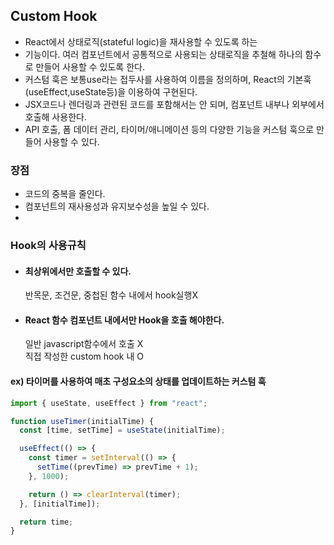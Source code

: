 ## Custom Hook

- React에서 상태로직(stateful logic)을 재사용할 수 있도록 하는
- 기능이다.
  여러 컴포넌트에서 공통적으로 사용되는 상태로직을 추철해 하나의 함수로 만들어 사용할 수 있도록 한다.
- 커스텀 훅은 보통use라는 접두사를 사용하여 이름을 정의하며, React의 기본훅(useEffect,useState등)을 이용하여 구현된다.
- JSX코드나 렌더링과 관련된 코드를 포함해서는 안 되며, 컴포넌트 내부나 외부에서 호출해 사용한다.
- API 호출, 폼 데이터 관리, 타이머/애니메이션 등의 다양한 기능을 커스텀 훅으로 만들어 사용할 수 있다.

### 장점

- 코드의 중복을 줄인다.
- 컴포넌트의 재사용성과 유지보수성을 높일 수 있다.
- 
### Hook의 사용규칙
+ #### 최상위에서만 호출할 수 있다.
  반목문, 조건문, 중첩된 함수 내에서 hook실행X
+ #### React 함수 컴포넌트 내에서만 Hook을 호출 해야한다.
  일반 javascript함수에서 호출 X  
  직접 작성한 custom hook 내 O
#### ex) 타이머를 사용하여 매초 구성요소의 상태를 업데이트하는 커스텀 훅

```js
import { useState, useEffect } from "react";

function useTimer(initialTime) {
  const [time, setTime] = useState(initialTime);

  useEffect(() => {
    const timer = setInterval(() => {
      setTime((prevTime) => prevTime + 1);
    }, 1000);

    return () => clearInterval(timer);
  }, [initialTime]);

  return time;
}
```
